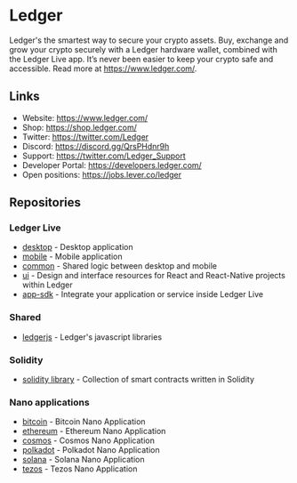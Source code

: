 # Ledger

Ledger's the smartest way to secure your crypto assets. Buy, exchange and grow your crypto securely with a Ledger hardware wallet, combined with the Ledger Live app. It’s never been easier to keep your crypto safe and accessible. Read more at https://www.ledger.com/.

## Links

* Website: https://www.ledger.com/
* Shop: https://shop.ledger.com/
* Twitter: https://twitter.com/Ledger
* Discord: https://discord.gg/QrsPHdnr9h
* Support: https://twitter.com/Ledger_Support
* Developer Portal: https://developers.ledger.com/
* Open positions: https://jobs.lever.co/ledger

## Repositories

### Ledger Live

* [desktop](https://github.com/LedgerHQ/ledger-live-desktop) - Desktop application
* [mobile](https://github.com/LedgerHQ/ledger-live-mobile) - Mobile application
* [common](https://github.com/LedgerHQ/ledger-live-common) - Shared logic between desktop and mobile
* [ui](https://github.com/LedgerHQ/ui) - Design and interface resources for React and React-Native projects within Ledger
* [app-sdk](https://github.com/LedgerHQ/live-app-sdk) - Integrate your application or service inside Ledger Live

### Shared

* [ledgerjs](https://github.com/LedgerHQ/ledgerjs) - Ledger's javascript libraries

### Solidity

* [solidity library](https://github.com/LedgerHQ/innovation-contracts-solidity) - Collection of smart contracts written in Solidity

### Nano applications

* [bitcoin](https://github.com/LedgerHQ/app-bitcoin-new) - Bitcoin Nano Application
* [ethereum](https://github.com/LedgerHQ/app-ethereum) - Ethereum Nano Application
* [cosmos](https://github.com/LedgerHQ/app-cosmos) - Cosmos Nano Application
* [polkadot](https://github.com/LedgerHQ/app-polkadot) - Polkadot Nano Application
* [solana](https://github.com/LedgerHQ/app-solana) - Solana Nano Application
* [tezos](https://github.com/LedgerHQ/app-tezos) - Tezos Nano Application